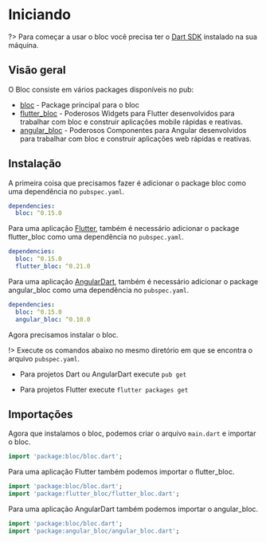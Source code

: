 # Iniciando

?> Para começar a usar o bloc você precisa ter o [Dart SDK](https://www.dartlang.org/install) instalado na sua máquina.

## Visão geral

O Bloc consiste em vários packages disponíveis no pub:

- [bloc](https://pub.dev/packages/bloc) - Package principal para o bloc
- [flutter_bloc](https://pub.dev/packages/flutter_bloc) - Poderosos Widgets para Flutter desenvolvidos para trabalhar com bloc e construir aplicações mobile rápidas e reativas.
- [angular_bloc](https://pub.dev/packages/angular_bloc) - Poderosos Componentes para Angular desenvolvidos para trabalhar com bloc e construir aplicações web rápidas e reativas.

## Instalação

A primeira coisa que precisamos fazer é adicionar o package bloc como uma dependência no `pubspec.yaml`.

```yaml
dependencies:
  bloc: ^0.15.0
```

Para uma aplicação [Flutter](https://flutter.io), também é necessário adicionar o package flutter_bloc como uma dependência no `pubspec.yaml`.

```yaml
dependencies:
  bloc: ^0.15.0
  flutter_bloc: ^0.21.0
```

Para uma aplicação [AngularDart](https://webdev.dartlang.org/angular), também é necessário adicionar o package angular_bloc como uma dependência no `pubspec.yaml`.

```yaml
dependencies:
  bloc: ^0.15.0
  angular_bloc: ^0.10.0
```

Agora precisamos instalar o bloc.

!> Execute os comandos abaixo no mesmo diretório em que se encontra o arquivo `pubspec.yaml`.

- Para projetos Dart ou AngularDart execute `pub get`

- Para projetos Flutter execute `flutter packages get`

## Importações

Agora que instalamos o bloc, podemos criar o arquivo `main.dart` e importar o bloc.

```dart
import 'package:bloc/bloc.dart';
```

Para uma aplicação Flutter também podemos importar o flutter_bloc.

```dart
import 'package:bloc/bloc.dart';
import 'package:flutter_bloc/flutter_bloc.dart';
```

Para uma aplicação AngularDart também podemos importar o angular_bloc.

```dart
import 'package:bloc/bloc.dart';
import 'package:angular_bloc/angular_bloc.dart';
```
